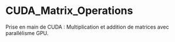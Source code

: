 # CUDA_Matrix_Operations
Prise en main de CUDA : Multiplication et addition de matrices avec parallélisme GPU.
